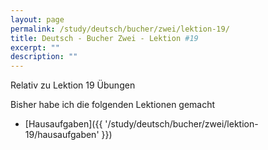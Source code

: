 ```yaml
---
layout: page
permalink: /study/deutsch/bucher/zwei/lektion-19/
title: Deutsch - Bucher Zwei - Lektion #19
excerpt: ""
description: ""
---
```


Relativ zu Lektion 19 Übungen

Bisher habe ich die folgenden Lektionen gemacht

* [Hausaufgaben]({{ '/study/deutsch/bucher/zwei/lektion-19/hausaufgaben' }})
